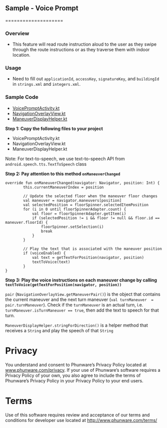 ## Sample - Voice Prompt
====================

### Overview
- This feature will read route instruction aloud to the user as they swipe through the route instructions or as they traverse them with indoor location.

### Usage

- Need to fill out `applicationId`, `accessKey`, `signatureKey`, and `buildingId` in `strings.xml` and `integers.xml`.

### Sample Code
- [VoicePromptActivity.kt](kotlin/src/main/java/com/phunware/kotlin/sample/VoicePromptActivity.kt)
- [NavigationOverlayView.kt](kotlin/src/main/java/com/phunware/kotlin/sample/NavigationOverlayView.kt)
- [ManeuverDisplayHelper.kt](kotlin/src/main/java/com/phunware/kotlin/sample/ManeuverDisplayHelper.kt)

**Step 1: Copy the following files to your project**

- VoicePromptActivity.kt
- NavigationOverlayView.kt
- ManeuverDisplayHelper.kt

Note: For text-to-speech, we use text-to-speech API from `android.speech.tts.TextToSpeech` class

**Step 2: Pay attention to this method `onManeuverChanged`**

```
override fun onManeuverChanged(navigator: Navigator, position: Int) {
        this.currentManeuverIndex = position

        // Update the selected floor when the maneuver floor changes
        val maneuver = navigator.maneuvers[position]
        val selectedPosition = floorSpinner.selectedItemPosition
        for (i in 0 until floorSpinnerAdapter.count) {
            val floor = floorSpinnerAdapter.getItem(i)
            if (selectedPosition != i && floor != null && floor.id == maneuver.floorId) {
                floorSpinner.setSelection(i)
                break
            }
        }

        // Play the text that is associated with the maneuver position
        if (voiceEnabled) {
            val text = getTextForPosition(navigator, position)
            textToVoice(text)
        }
}
```

**Step 3: Play the voice instructions on each maneuver change by calling `textToVoice(getTextForPosition(navigator, position))`**

`pair` (`NavigationOverlayView.getManeuverPair()`) is the object that contains the current maneuver and the next turn maneuver (`val turnManeuver  = pair.turnManeuver`). Check if the `turnManeuver` is an actual turn, i.e. `turnManeuver.isTurnManeuver == true`, then add the text to speech for that turn.

`ManeuverDisplayHelper.stringForDirection()` is a helper method that receives a `String` and play the speech of that `String`     

# Privacy
You understand and consent to Phunware’s Privacy Policy located at www.phunware.com/privacy. If your use of Phunware’s software requires a Privacy Policy of your own, you also agree to include the terms of Phunware’s Privacy Policy in your Privacy Policy to your end users.

# Terms
Use of this software requires review and acceptance of our terms and conditions for developer use located at http://www.phunware.com/terms/